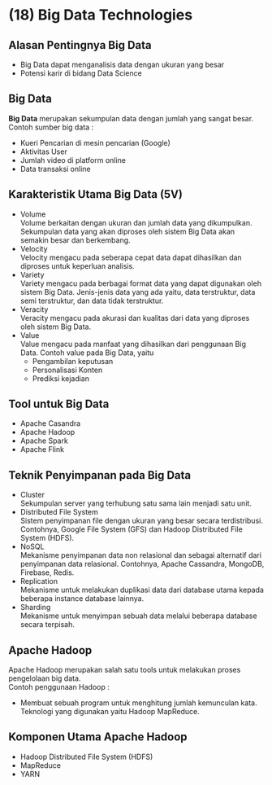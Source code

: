 # (18) Big Data Technologies

## Alasan Pentingnya Big Data
- Big Data dapat menganalisis data dengan ukuran yang besar
- Potensi karir di bidang Data Science

## Big Data
**Big Data** merupakan sekumpulan data dengan jumlah yang sangat besar. Contoh sumber big data : 
- Kueri Pencarian di mesin pencarian (Google)
- Aktivitas User
- Jumlah video di platform online
- Data transaksi online

## Karakteristik Utama Big Data (5V)
- Volume  
  Volume berkaitan dengan ukuran dan jumlah data yang dikumpulkan. Sekumpulan data yang akan diproses oleh sistem Big Data akan semakin besar dan berkembang.  
- Velocity  
  Velocity mengacu pada seberapa cepat data dapat dihasilkan dan diproses untuk keperluan analisis.  
- Variety  
  Variety mengacu pada berbagai format data yang dapat digunakan oleh sistem Big Data. Jenis-jenis data yang ada yaitu, data terstruktur, data semi terstruktur, dan data tidak terstruktur.  
- Veracity  
  Veracity mengacu pada akurasi dan kualitas dari data yang diproses oleh sistem Big Data. 
- Value  
  Value mengacu pada manfaat yang dihasilkan dari penggunaan Big Data. Contoh value pada Big Data, yaitu 
  - Pengambilan keputusan 
  - Personalisasi Konten
  - Prediksi kejadian

## Tool untuk Big Data
- Apache Casandra
- Apache Hadoop
- Apache Spark
- Apache Flink

## Teknik Penyimpanan pada Big Data
- Cluster  
  Sekumpulan server yang terhubung satu sama lain menjadi satu unit.  
- Distributed File System  
  Sistem penyimpanan file dengan ukuran yang besar secara terdistribusi. Contohnya, Google File System (GFS) dan Hadoop Distributed File System (HDFS).  
- NoSQL  
  Mekanisme penyimpanan data non relasional dan sebagai alternatif dari penyimpanan data relasional. Contohnya, Apache Cassandra, MongoDB, Firebase, Redis.  
- Replication  
  Mekanisme untuk melakukan duplikasi data dari database utama kepada beberapa instance database lainnya.  
- Sharding  
  Mekanisme untuk menyimpan sebuah data melalui beberapa database secara terpisah.  


## Apache Hadoop
Apache Hadoop merupakan salah satu tools untuk melakukan proses pengelolaan big data.  
Contoh penggunaan Hadoop :
- Membuat sebuah program untuk menghitung jumlah kemunculan kata. Teknologi yang digunakan yaitu Hadoop MapReduce. 

## Komponen Utama Apache Hadoop
- Hadoop Distributed File System (HDFS)  
- MapReduce
- YARN